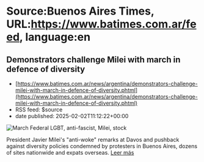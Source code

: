 # Source:Buenos Aires Times, URL:https://www.batimes.com.ar/feed, language:en

## Demonstrators challenge Milei with march in defence of diversity
 - [https://www.batimes.com.ar/news/argentina/demonstrators-challenge-milei-with-march-in-defence-of-diversity.phtml](https://www.batimes.com.ar/news/argentina/demonstrators-challenge-milei-with-march-in-defence-of-diversity.phtml)
 - RSS feed: $source
 - date published: 2025-02-02T11:12:22+00:00

<p><img src="https://fotos.perfil.com/2025/02/02/trim/540/304/march-federal-lgbt-anti-fascist-milei-stock-1959351.jpg" alt="March Federal LGBT, anti-fascist, Milei, stock" /></p>President Javier Milei's "anti-woke" remarks at Davos and pushback against diversity policies condemned by protesters in Buenos Aires, dozens of sites nationwide and expats overseas. <a href="https://www.batimes.com.ar/news/argentina/demonstrators-challenge-milei-with-march-in-defence-of-diversity.phtml">Leer más</a>

